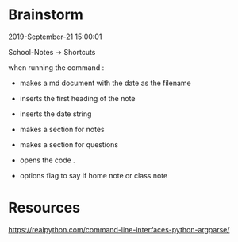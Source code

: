 # Brainstorm 
2019-September-21 15:00:01

School-Notes -> Shortcuts

when running the command :

- makes a md document with the date as the filename
- inserts the first heading of the note
- inserts the date string

- makes a section for notes
- makes a section for questions

- opens the code . 

- options flag to say if home note or class note

# Resources

https://realpython.com/command-line-interfaces-python-argparse/
